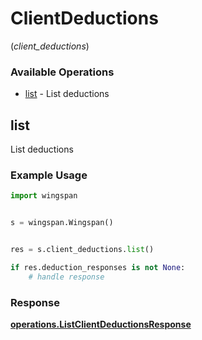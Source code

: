# ClientDeductions
(*client_deductions*)

### Available Operations

* [list](#list) - List deductions

## list

List deductions

### Example Usage

```python
import wingspan


s = wingspan.Wingspan()


res = s.client_deductions.list()

if res.deduction_responses is not None:
    # handle response
```


### Response

**[operations.ListClientDeductionsResponse](../../models/operations/listclientdeductionsresponse.md)**

